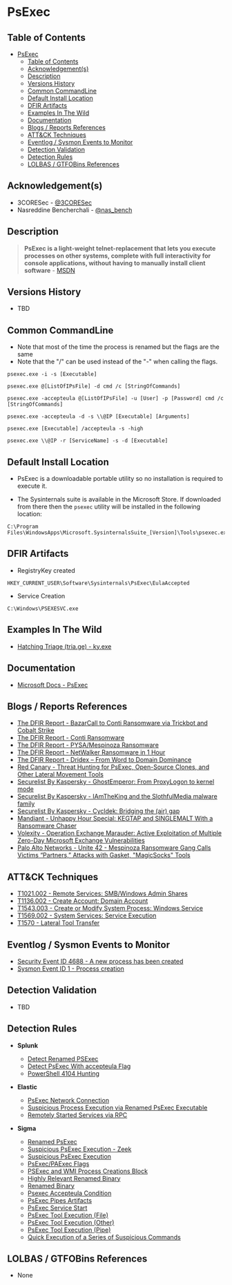 # PsExec

## Table of Contents

- [PsExec](#psexec)
  - [Table of Contents](#table-of-contents)
  - [Acknowledgement(s)](#acknowledgements)
  - [Description](#description)
  - [Versions History](#versions-history)
  - [Common CommandLine](#common-commandline)
  - [Default Install Location](#default-install-location)
  - [DFIR Artifacts](#dfir-artifacts)
  - [Examples In The Wild](#examples-in-the-wild)
  - [Documentation](#documentation)
  - [Blogs / Reports References](#blogs--reports-references)
  - [ATT&CK Techniques](#attck-techniques)
  - [Eventlog / Sysmon Events to Monitor](#eventlog--sysmon-events-to-monitor)
  - [Detection Validation](#detection-validation)
  - [Detection Rules](#detection-rules)
  - [LOLBAS / GTFOBins References](#lolbas--gtfobins-references)

## Acknowledgement(s)

- 3CORESec - [@3CORESec](https://twitter.com/3CORESec)
- Nasreddine Bencherchali - [@nas_bench](https://twitter.com/nas_bench)

## Description

> **PsExec is a light-weight telnet-replacement that lets you execute processes on other systems, complete with full interactivity for console applications, without having to manually install client software** - [MSDN](https://docs.microsoft.com/en-us/sysinternals/downloads/psexec)

## Versions History

- TBD

## Common CommandLine

- Note that most of the time the process is renamed but the flags are the same
- Note that the "/" can be used instead of the "-" when calling the flags.

```batch
psexec.exe -i -s [Executable]

psexec.exe @[ListOfIPsFile] -d cmd /c [StringOfCommands]

psexec.exe -accepteula @[ListOfIPsFile] -u [User] -p [Password] cmd /c [StringOfCommands]

psexec.exe -accepteula -d -s \\@IP [Executable] [Arguments] 

psexec.exe [Executable] /accepteula -s -high

psexec.exe \\@IP -r [ServiceName] -s -d [Executable]
```

## Default Install Location

- PsExec is a downloadable portable utility so no installation is required to execute it.

- The Sysinternals suite is available in the Microsoft Store. If downloaded from there then the `psexec` utility will be installed in the following location:

```batch
C:\Program Files\WindowsApps\Microsoft.SysinternalsSuite_[Version]\Tools\psexec.exe
```

## DFIR Artifacts

- RegistryKey created

```batch
HKEY_CURRENT_USER\Software\Sysinternals\PsExec\EulaAccepted
```

- Service Creation

```batch
C:\Windows\PSEXESVC.exe
```

## Examples In The Wild

- [Hatching Triage (tria.ge) - ky.exe](https://tria.ge/201002-avbjhbd3we/behavioral2#report)

## Documentation

- [Microsoft Docs - PsExec](https://docs.microsoft.com/en-us/sysinternals/downloads/psexec)

## Blogs / Reports References

- [The DFIR Report - BazarCall to Conti Ransomware via Trickbot and Cobalt Strike](https://thedfirreport.com/2021/08/01/bazarcall-to-conti-ransomware-via-trickbot-and-cobalt-strike/)
- [The DFIR Report - Conti Ransomware](https://thedfirreport.com/2021/05/12/conti-ransomware/)
- [The DFIR Report - PYSA/Mespinoza Ransomware](https://thedfirreport.com/2020/11/23/pysa-mespinoza-ransomware/)
- [The DFIR Report - NetWalker Ransomware in 1 Hour](https://thedfirreport.com/2020/08/31/netwalker-ransomware-in-1-hour/)
- [The DFIR Report - Dridex – From Word to Domain Dominance](https://thedfirreport.com/2020/08/03/dridex-from-word-to-domain-dominance/)
- [Red Canary - Threat Hunting for PsExec, Open-Source Clones, and Other Lateral Movement Tools](https://redcanary.com/blog/threat-hunting-psexec-lateral-movement/)
- [Securelist By Kaspersky - GhostEmperor: From ProxyLogon to kernel mode](https://securelist.com/ghostemperor-from-proxylogon-to-kernel-mode/104407/)
- [Securelist By Kaspersky - IAmTheKing and the SlothfulMedia malware family](https://securelist.com/iamtheking-and-the-slothfulmedia-malware-family/99000/)
- [Securelist By Kaspersky - Cycldek: Bridging the (air) gap](https://securelist.com/cycldek-bridging-the-air-gap/97157/)
- [Mandiant - Unhappy Hour Special: KEGTAP and SINGLEMALT With a Ransomware Chaser](https://www.mandiant.com/resources/kegtap-and-singlemalt-with-a-ransomware-chaser)
- [Volexity - Operation Exchange Marauder: Active Exploitation of Multiple Zero-Day Microsoft Exchange Vulnerabilities](https://www.volexity.com/blog/2021/03/02/active-exploitation-of-microsoft-exchange-zero-day-vulnerabilities/)
- [Palo Alto Networks - Unite 42 - Mespinoza Ransomware Gang Calls Victims “Partners,” Attacks with Gasket, "MagicSocks" Tools](https://unit42.paloaltonetworks.com/gasket-and-magicsocks-tools-install-mespinoza-ransomware/)

## ATT&CK Techniques

- [T1021.002 - Remote Services: SMB/Windows Admin Shares](https://attack.mitre.org/techniques/T1021/002)
- [T1136.002 - Create Account: Domain Account](https://attack.mitre.org/techniques/T1136/002)
- [T1543.003 - Create or Modify System Process: Windows Service](https://attack.mitre.org/techniques/T1543/003)
- [T1569.002 - System Services: Service Execution](https://attack.mitre.org/techniques/T1021/002)
- [T1570 - Lateral Tool Transfer](https://attack.mitre.org/techniques/T1570)

## Eventlog / Sysmon Events to Monitor

- [Security Event ID 4688 - A new process has been created](https://www.ultimatewindowssecurity.com/securitylog/encyclopedia/event.aspx?eventID=4688)
- [Sysmon Event ID 1 - Process creation](https://www.ultimatewindowssecurity.com/securitylog/encyclopedia/event.aspx?eventid=90001)

## Detection Validation

- TBD

## Detection Rules

- **Splunk**
  - [Detect Renamed PSExec](https://research.splunk.com/endpoint/detect_renamed_psexec/)
  - [Detect PsExec With accepteula Flag](https://research.splunk.com/endpoint/detect_psexec_with_accepteula_flag/)
  - [PowerShell 4104 Hunting](https://research.splunk.com/endpoint/powershell_4104_hunting/)

- **Elastic**
  - [PsExec Network Connection](https://github.com/elastic/detection-rules/blob/main/rules/windows/execution_psexec_lateral_movement_command.toml)
  - [Suspicious Process Execution via Renamed PsExec Executable](https://github.com/elastic/detection-rules/blob/main/rules/windows/execution_suspicious_psexesvc.toml)
  - [Remotely Started Services via RPC](https://github.com/elastic/detection-rules/blob/main/rules/windows/lateral_movement_remote_services.toml)

- **Sigma**
  - [Renamed PsExec](https://github.com/SigmaHQ/sigma/blob/master/rules/windows/process_creation/win_renamed_psexec.yml)
  - [Suspicious PsExec Execution - Zeek](https://github.com/SigmaHQ/sigma/blob/master/rules/network/zeek/zeek_smb_converted_win_susp_psexec.yml)
  - [Suspicious PsExec Execution](https://github.com/SigmaHQ/sigma/blob/master/rules/windows/builtin/win_susp_psexec.yml)
  - [PsExec/PAExec Flags](https://github.com/SigmaHQ/sigma/blob/master/rules/windows/process_creation/win_susp_psexex_paexec_flags.yml)
  - [PSExec and WMI Process Creations Block](https://github.com/SigmaHQ/sigma/blob/master/rules/windows/other/win_defender_psexec_wmi_asr.yml)
  - [Highly Relevant Renamed Binary](https://github.com/SigmaHQ/sigma/blob/master/rules/windows/process_creation/win_renamed_binary_highly_relevant.yml)
  - [Renamed Binary](https://github.com/SigmaHQ/sigma/blob/master/rules/windows/process_creation/win_renamed_binary.yml)
  - [Psexec Accepteula Condition](https://github.com/SigmaHQ/sigma/blob/master/rules/windows/process_creation/win_susp_psexec_eula.yml)
  - [PsExec Pipes Artifacts](https://github.com/SigmaHQ/sigma/blob/master/rules/windows/pipe_created/sysmon_psexec_pipes_artifacts.yml)
  - [PsExec Service Start](https://github.com/SigmaHQ/sigma/blob/master/rules/windows/process_creation/win_psexesvc_start.yml)
  - [PsExec Tool Execution (File)](https://github.com/SigmaHQ/sigma/blob/master/rules/windows/file_event/file_event_tool_psexec.yml)
  - [PsExec Tool Execution (Other)](https://github.com/SigmaHQ/sigma/blob/master/rules/windows/process_creation/process_creation_tool_psexec.yml)
  - [PsExec Tool Execution (Pipe)](https://github.com/SigmaHQ/sigma/blob/master/rules/windows/pipe_created/pipe_created_tool_psexec.yml)
  - [Quick Execution of a Series of Suspicious Commands](https://github.com/SigmaHQ/sigma/blob/master/rules/windows/process_creation/win_multiple_suspicious_cli.yml)

## LOLBAS / GTFOBins References

- None
